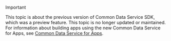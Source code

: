 > [!IMPORTANT]
> This topic is about the previous version of Common Data Service SDK, which was a preview feature. This topic is no longer updated or maintained. For information about building apps using the new Common Data Service for Apps, see [Common Data Service for Apps](/powerapps/maker/common-data-service/data-platform-intro).
